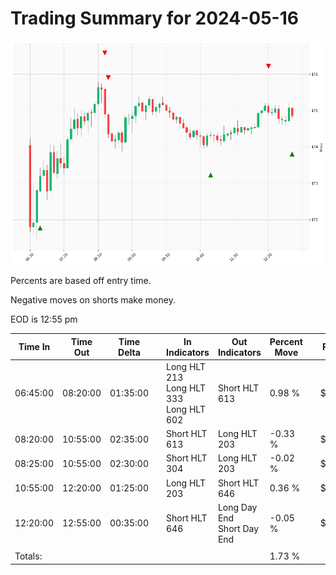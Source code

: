 
# Trading Summary for 2024-05-16

![Plot](2024-05-16_graph.png)

Percents are based off entry time.

Negative moves on shorts make money.

EOD is 12:55 pm

| Time In | Time Out | Time Delta |    | In Indicators | Out Indicators | Percent Move |    | Price In | Price Out | Dollar Move |
| ------- | -------- | ---------- | -- | ------------- | -------------- | ------------ | -- | -------- | --------- | ----------- |
| 06:45:00 | 08:20:00 | 01:35:00 | | Long HLT 213<br>Long HLT 333<br>Long HLT 602 | Short HLT 613 | 0.98 % | | $173.21 | $174.90 | $1.69 |
| 08:20:00 | 10:55:00 | 02:35:00 | | Short HLT 613 | Long HLT 203 | -0.33 % | | $174.90 | $174.33 | $-0.57 |
| 08:25:00 | 10:55:00 | 02:30:00 | | Short HLT 304 | Long HLT 203 | -0.02 % | | $174.36 | $174.33 | $-0.03 |
| 10:55:00 | 12:20:00 | 01:25:00 | | Long HLT 203 | Short HLT 646 | 0.36 % | | $174.33 | $174.95 | $0.62 |
| 12:20:00 | 12:55:00 | 00:35:00 | | Short HLT 646 | Long Day End<br>Short Day End | -0.05 % | | $174.95 | $174.86 | $-0.09 |
|  |  |  |  |  |  |  | |  |  |  |
| Totals: |  |  |  |  |  | 1.73 % | |  |  | $3.00 |